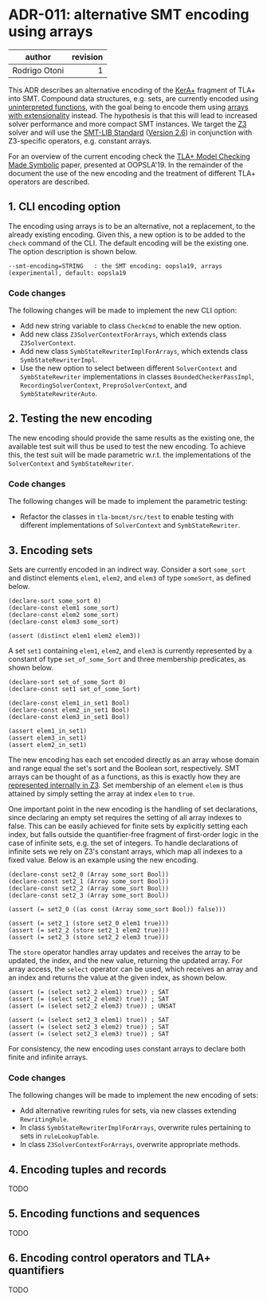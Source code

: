 # ADR-011: alternative SMT encoding using arrays

| author        | revision |
| ------------- | --------:|
| Rodrigo Otoni |        1 |

This ADR describes an alternative encoding of the [KerA+] fragment of TLA+ into SMT.
Compound data structures, e.g. sets, are currently encoded using [uninterpreted functions],
with the goal being to encode them using [arrays with extensionality] instead.
The hypothesis is that this will lead to increased solver performance and more compact SMT instances.
We target the [Z3] solver and will use the [SMT-LIB Standard] ([Version 2.6]) in conjunction
with Z3-specific operators, e.g. constant arrays.

For an overview of the current encoding check the [TLA+ Model Checking Made Symbolic] paper,
presented at OOPSLA'19. In the remainder of the document the use of the new encoding and the
treatment of different TLA+ operators are described.

## 1. CLI encoding option

The encoding using arrays is to be an alternative, not a replacement, to the already existing encoding.
Given this, a new option is to be added to the `check` command of the CLI. The default encoding will be
the existing one. The option description is shown below.

```
--smt-encoding=STRING   : the SMT encoding: oopsla19, arrays (experimental), default: oopsla19
```

### Code changes

The following changes will be made to implement the new CLI option:

- Add new string variable to class `CheckCmd` to enable the new option.
- Add new class `Z3SolverContextForArrays`, which extends class `Z3SolverContext`.
- Add new class `SymbStateRewriterImplForArrays`, which extends class `SymbStateRewriterImpl`.
- Use the new option to select between different `SolverContext` and `SymbStateRewriter`
  implementations in classes `BoundedCheckerPassImpl`,  `RecordingSolverContext`,
  `PreproSolverContext`, and `SymbStateRewriterAuto`.

## 2. Testing the new encoding

The new encoding should provide the same results as the existing one, the available test suit
will thus be used to test the new encoding. To achieve this, the test suit will be made parametric
w.r.t. the implementations of the `SolverContext` and `SymbStateRewriter`.

### Code changes

The following changes will be made to implement the parametric testing:

- Refactor the classes in `tla-bmcmt/src/test` to enable testing with different
  implementations of `SolverContext` and `SymbStateRewriter`.

## 3. Encoding sets

Sets are currently encoded in an indirect way. Consider a sort `some_sort` and distinct elements `elem1`,
`elem2`, and `elem3` of type `someSort`, as defined below.

```
(declare-sort some_sort 0)
(declare-const elem1 some_sort)
(declare-const elem2 some_sort)
(declare-const elem3 some_sort)

(assert (distinct elem1 elem2 elem3))
```

A set `set1` containing `elem1`, `elem2`, and `elem3` is currently represented by a constant of type 
`set_of_some_Sort` and three membership predicates, as shown below.

```
(declare-sort set_of_some_Sort 0)
(declare-const set1 set_of_some_Sort)

(declare-const elem1_in_set1 Bool)
(declare-const elem2_in_set1 Bool)
(declare-const elem3_in_set1 Bool)

(assert elem1_in_set1)
(assert elem3_in_set1)
(assert elem2_in_set1)
```

The new encoding has each set encoded directly as an array whose domain and range equal the set's sort
and the Boolean sort, respectively. SMT arrays can be thought of as a functions, as this is exactly how
they are [represented internally in Z3]. Set membership of an element `elem` is thus attained by simply
setting the array at index `elem` to `true`.

One important point in the new encoding is the handling of set declarations, since declaring an
empty set requires the setting of all array indexes to false. This can be easily achieved for
finite sets by explicitly setting each index, but falls outside the quantifier-free fragment of
first-order logic in the case of infinite sets, e.g. the set of integers. To handle declarations
of infinite sets we rely on Z3's constant arrays, which map all indexes to a fixed value. Below is
an example using the new encoding.

```
(declare-const set2_0 (Array some_sort Bool))
(declare-const set2_1 (Array some_sort Bool))
(declare-const set2_2 (Array some_sort Bool))
(declare-const set2_3 (Array some_sort Bool))

(assert (= set2_0 ((as const (Array some_sort Bool)) false)))

(assert (= set2_1 (store set2_0 elem1 true)))
(assert (= set2_2 (store set2_1 elem2 true)))
(assert (= set2_3 (store set2_2 elem3 true)))
```

The `store` operator handles array updates and receives the array to be updated, the index, and the new
value, returning the updated array. For array access, the `select` operator can be used, which receives
an array and an index and returns the value at the given index, as shown below.

```
(assert (= (select set2_2 elem1) true)) ; SAT
(assert (= (select set2_2 elem2) true)) ; SAT
(assert (= (select set2_2 elem3) true)) ; UNSAT

(assert (= (select set2_3 elem1) true)) ; SAT
(assert (= (select set2_3 elem2) true)) ; SAT
(assert (= (select set2_3 elem3) true)) ; SAT
```

For consistency, the new encoding uses constant arrays to declare both finite and infinite arrays.

### Code changes

The following changes will be made to implement the new encoding of sets:

- Add alternative rewriting rules for sets, via new classes extending `RewritingRule`.
- In class `SymbStateRewriterImplForArrays`, overwrite rules pertaining to sets in `ruleLookupTable`.
- In class `Z3SolverContextForArrays`, overwrite appropriate methods.

## 4. Encoding tuples and records

TODO

## 5. Encoding functions and sequences

TODO

## 6. Encoding control operators and TLA+ quantifiers

TODO

[KerA+]: https://apalache.informal.systems/docs/apalache/kera.html
[uninterpreted functions]: http://smtlib.cs.uiowa.edu/logics-all.shtml#QF_UF
[arrays with extensionality]: http://smtlib.cs.uiowa.edu/theories-ArraysEx.shtml
[Z3]: https://github.com/Z3Prover/z3
[SMT-LIB Standard]: http://smtlib.cs.uiowa.edu/index.shtml
[Version 2.6]: https://smtlib.cs.uiowa.edu/papers/smt-lib-reference-v2.6-r2017-07-18.pdf
[TLA+ Model Checking Made Symbolic]: https://dl.acm.org/doi/10.1145/3360549
[represented internally in Z3]: https://theory.stanford.edu/~nikolaj/programmingz3.html#sec-arrays
